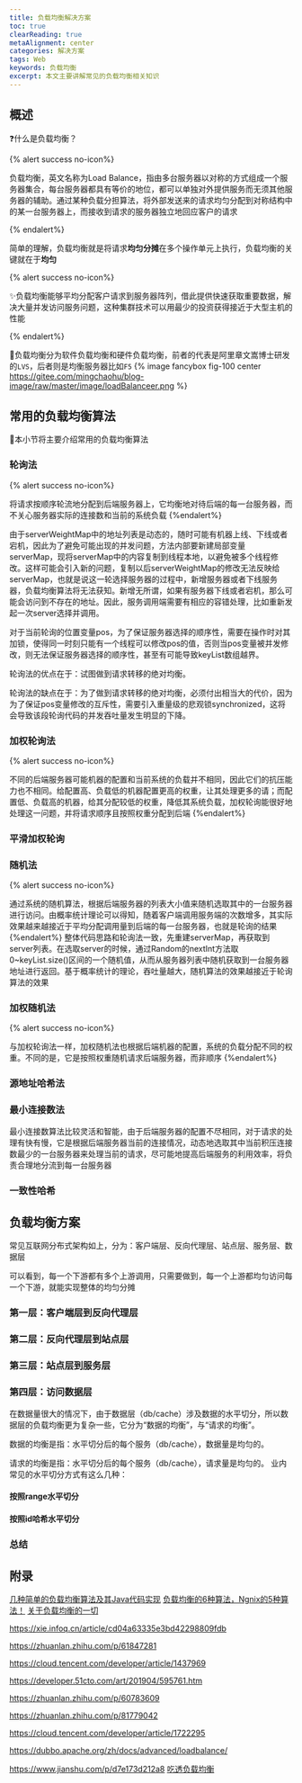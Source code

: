 ```yaml
---
title: 负载均衡解决方案
toc: true
clearReading: true
metaAlignment: center
categories: 解决方案
tags: Web
keywords: 负载均衡
excerpt: 本文主要讲解常见的负载均衡相关知识
---
```

## 概述

:question:什么是负载均衡？

{% alert success no-icon%}

负载均衡，英文名称为Load Balance，指由多台服务器以对称的方式组成一个服务器集合，每台服务器都具有等价的地位，都可以单独对外提供服务而无须其他服务器的辅助。通过某种负载分担算法，将外部发送来的请求均匀分配到对称结构中的某一台服务器上，而接收到请求的服务器独立地回应客户的请求

{% endalert%}

简单的理解，负载均衡就是将请求**均匀分摊**在多个操作单元上执行，负载均衡的关键就在于**均匀**

{% alert success no-icon%}

:sparkles:负载均衡能够平均分配客户请求到服务器阵列，借此提供快速获取重要数据，解决大量并发访问服务问题，这种集群技术可以用最少的投资获得接近于大型主机的性能

{% endalert%}

:book:负载均衡分为软件负载均衡和硬件负载均衡，前者的代表是阿里章文嵩博士研发的`LVS`，后者则是均衡服务器比如`F5`
{% image fancybox fig-100  center https://gitee.com/mingchaohu/blog-image/raw/master/image/loadBalanceer.png %}

## 常用的负载均衡算法
:dart:本小节将主要介绍常用的负载均衡算法
### 轮询法
{% alert success no-icon%}

将请求按顺序轮流地分配到后端服务器上，它均衡地对待后端的每一台服务器，而不关心服务器实际的连接数和当前的系统负载
{%endalert%}

由于serverWeightMap中的地址列表是动态的，随时可能有机器上线、下线或者宕机，因此为了避免可能出现的并发问题，方法内部要新建局部变量serverMap，现将serverMap中的内容复制到线程本地，以避免被多个线程修改。这样可能会引入新的问题，复制以后serverWeightMap的修改无法反映给serverMap，也就是说这一轮选择服务器的过程中，新增服务器或者下线服务器，负载均衡算法将无法获知。新增无所谓，如果有服务器下线或者宕机，那么可能会访问到不存在的地址。因此，服务调用端需要有相应的容错处理，比如重新发起一次server选择并调用。

对于当前轮询的位置变量pos，为了保证服务器选择的顺序性，需要在操作时对其加锁，使得同一时刻只能有一个线程可以修改pos的值，否则当pos变量被并发修改，则无法保证服务器选择的顺序性，甚至有可能导致keyList数组越界。

轮询法的优点在于：试图做到请求转移的绝对均衡。

轮询法的缺点在于：为了做到请求转移的绝对均衡，必须付出相当大的代价，因为为了保证pos变量修改的互斥性，需要引入重量级的悲观锁synchronized，这将会导致该段轮询代码的并发吞吐量发生明显的下降。
### 加权轮询法
{% alert success no-icon%}

不同的后端服务器可能机器的配置和当前系统的负载并不相同，因此它们的抗压能力也不相同。给配置高、负载低的机器配置更高的权重，让其处理更多的请；而配置低、负载高的机器，给其分配较低的权重，降低其系统负载，加权轮询能很好地处理这一问题，并将请求顺序且按照权重分配到后端
{%endalert%}



### 平滑加权轮询



### 随机法
{% alert success no-icon%}

通过系统的随机算法，根据后端服务器的列表大小值来随机选取其中的一台服务器进行访问。由概率统计理论可以得知，随着客户端调用服务端的次数增多，其实际效果越来越接近于平均分配调用量到后端的每一台服务器，也就是轮询的结果
{%endalert%}
整体代码思路和轮询法一致，先重建serverMap，再获取到server列表。在选取server的时候，通过Random的nextInt方法取0~keyList.size()区间的一个随机值，从而从服务器列表中随机获取到一台服务器地址进行返回。基于概率统计的理论，吞吐量越大，随机算法的效果越接近于轮询算法的效果
### 加权随机法
{% alert success no-icon%}

与加权轮询法一样，加权随机法也根据后端机器的配置，系统的负载分配不同的权重。不同的是，它是按照权重随机请求后端服务器，而非顺序
{%endalert%}



### 源地址哈希法



### 最小连接数法

最小连接数算法比较灵活和智能，由于后端服务器的配置不尽相同，对于请求的处理有快有慢，它是根据后端服务器当前的连接情况，动态地选取其中当前积压连接数最少的一台服务器来处理当前的请求，尽可能地提高后端服务的利用效率，将负责合理地分流到每一台服务器

### 一致性哈希



## 负载均衡方案
常见互联网分布式架构如上，分为：客户端层、反向代理层、站点层、服务层、数据层

可以看到，每一个下游都有多个上游调用，只需要做到，每一个上游都均匀访问每一个下游，就能实现整体的均匀分摊
### 第一层：客户端层到反向代理层

### 第二层：反向代理层到站点层

### 第三层：站点层到服务层

### 第四层：访问数据层
在数据量很大的情况下，由于数据层（db/cache）涉及数据的水平切分，所以数据层的负载均衡更为复杂一些，它分为“数据的均衡”，与“请求的均衡”。

数据的均衡是指：水平切分后的每个服务（db/cache），数据量是均匀的。

请求的均衡是指：水平切分后的每个服务（db/cache），请求量是均匀的。
业内常见的水平切分方式有这么几种：
#### 按照range水平切分

#### 按照id哈希水平切分

### 总结
## 附录

[几种简单的负载均衡算法及其Java代码实现](https://www.cnblogs.com/xrq730/p/5154340.html)
[负载均衡的6种算法，Ngnix的5种算法！](https://zhuanlan.zhihu.com/p/68733507)
[关于负载均衡的一切](https://mp.weixin.qq.com/s/xvozZjmn-CvmQMAEAyDc3w)

https://xie.infoq.cn/article/cd04a63335e3bd42298809fdb

https://zhuanlan.zhihu.com/p/61847281

https://cloud.tencent.com/developer/article/1437969

https://developer.51cto.com/art/201904/595761.htm

https://zhuanlan.zhihu.com/p/60783609

https://zhuanlan.zhihu.com/p/81779042

https://cloud.tencent.com/developer/article/1722295

https://dubbo.apache.org/zh/docs/advanced/loadbalance/

https://www.jianshu.com/p/d7e173d212a8
[吃透负载均衡](https://mp.weixin.qq.com/s/-mhDf-h2vodNKxQqy5u7mg)